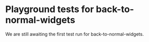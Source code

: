 # Playground tests for back-to-normal-widgets
We are still awaiting the first test run for back-to-normal-widgets.
